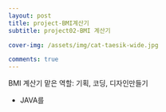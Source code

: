 ```yaml
---
layout: post
title: project-BMI계산기
subtitle: project02-BMI 계산기

cover-img: /assets/img/cat-taesik-wide.jpg

comments: true
---
```


BMI 계산기
맡은 역할: 기획, 코딩, 디자인만들기
- JAVA를 
